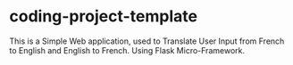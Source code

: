 # coding-project-template

This is a Simple Web application, used to Translate User Input
from French to English and English to French. Using Flask Micro-Framework.

